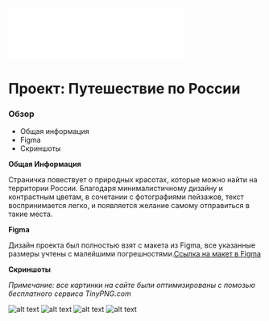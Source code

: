 ![alt text](./images/__logo.svg "Логотип")

# Проект: Путешествие по России

### Обзор
* Общая информация
* Figma
* Скриншоты

**Общая Информация**

Страничка повествует о природных красотах, которые можно найти на территории России. Благодаря минималистичному дизайну и контрастным цветам, в сочетании с фотографиями пейзажов, текст воспринимается легко, и появляется желание самому отправиться в такие места.

**Figma**

Дизайн проекта был полностью взят с макета из Figma, все указанные размеры учтены с малейшими погрешностями.[Ссылка на макет в Figma](https://www.figma.com/file/5S2WSbEFL6awjVWJ0NWL8Q/Sprint-3_-Russia-_-desktop-mobile?node-id=28503%3A0)

**Скриншоты**

*Примечание: все картинки на сайте были оптимизированы с помозью бесплатного сервиса TinyPNG.com*

![alt text](./images/photo-grid/__item-5 "Логотип")
![alt text](./images/photo-grid/__item-9 "Логотип")
![alt text](./images/place/__place-img-2 "Логотип")
![alt text](./images/place/__place-img-5 "Логотип")